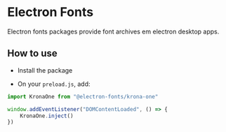 # Electron Fonts

Electron fonts packages provide font archives em electron desktop apps.

## How to use

* Install the package

* On your `preload.js`, add:

```ts
import KronaOne from "@electron-fonts/krona-one"

window.addEventListener("DOMContentLoaded", () => {
    KronaOne.inject()
})
```